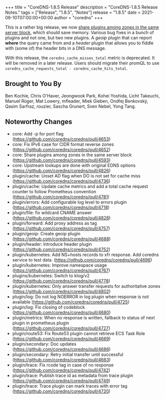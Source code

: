 +++
title = "CoreDNS-1.8.5 Release"
description = "CoreDNS-1.8.5 Release Notes."
tags = ["Release", "1.8.5", "Notes"]
release = "1.8.5"
date = 2021-09-10T07:00:00+00:00
author = "coredns"
+++

This is a rather big release, we now [share plugins among zones in the same server
block](https://github.com/coredns/coredns/pull/4593), which should save memory. Various bug fixes in
a bunch of plugins and not one, but two new plugins. A *geoip* plugin that can report **where** the
query came from and a *header* plugin that allows you to fiddle with (some of) the header bits in a
DNS message.

With this release, the `coredns_cache_misses_total` metric is deprecated.  It will be removed in a later release.
Users should migrate their promQL  to use `coredns_cache_requests_total - coredns_cache_hits_total`.

## Brought to You By

Ben Kochie,
Chris O'Haver,
Jeongwook Park,
Kohei Yoshida,
Licht Takeuchi,
Manuel Rüger,
Mat Lowery,
mfleader,
Miek Gieben,
Ondřej Benkovský,
Qasim Sarfraz,
rouzier,
Sascha Grunert,
Sven Nebel,
Yong Tang.

## Noteworthy Changes

* core: Add -p for port flag (https://github.com/coredns/coredns/pull/4653)
* core: Fix IPv6 case for CIDR format reverse zones (https://github.com/coredns/coredns/pull/4652)
* core: Share plugins among zones in the same server block (https://github.com/coredns/coredns/pull/4593)
* core: Upstream lookups are done with original EDNS options (https://github.com/coredns/coredns/pull/4826)
* plugin/cache: Unset AD flag when DO is not set for cache miss (https://github.com/coredns/coredns/pull/4736)
* plugin/cache: Update cache metrics and add a total cache request counter to follow Prometheus convention (https://github.com/coredns/coredns/pull/4781)
* plugin/errors: Add configurable log level to errors plugin (https://github.com/coredns/coredns/pull/4718)
* plugin/file: fix wildcard CNAME answer (https://github.com/coredns/coredns/pull/4828)
* plugin/forward: Add proxy address as tag (https://github.com/coredns/coredns/pull/4757)
* plugin/geoip: Create geoip plugin (https://github.com/coredns/coredns/pull/4688)
* plugin/header: Introduce header plugin (https://github.com/coredns/coredns/pull/4752)
* plugin/kubernetes: Add NS+hosts records to xfr response. Add coredns service to test data. (https://github.com/coredns/coredns/pull/4696)
* plugin/kubernetes: Improve namespace usage (https://github.com/coredns/coredns/pull/4767)
* plugins/kubernetes: Switch to klog/v2 (https://github.com/coredns/coredns/pull/4778)
* plugin/kubernetes: Only answer transfer requests for authoritative zones (https://github.com/coredns/coredns/pull/4802)
* plugin/log: Do not log NOERROR in log plugin when response is not available (https://github.com/coredns/coredns/pull/4725)
* plugin/log: Fix closing of codeblock (https://github.com/coredns/coredns/pull/4680)
* plugin/metrics: When no response is written, fallback to status of next plugin in prometheus plugin (https://github.com/coredns/coredns/pull/4727)
* plugin/route53: Fix Route53 plugin cannot retrieve ECS Task Role (https://github.com/coredns/coredns/pull/4669)
* plugin/secondary: Doc updates (https://github.com/coredns/coredns/pull/4686)
* plugin/secondary: Retry initial transfer until successful (https://github.com/coredns/coredns/pull/4663)
* plugin/trace: Fix rcode tag in case of no response (https://github.com/coredns/coredns/pull/4742)
* plugin/trace: Publish trace id as metadata from trace plugin (https://github.com/coredns/coredns/pull/4749)
* plugin/trace: Trace plugin can mark traces with error tag (https://github.com/coredns/coredns/pull/4720)
